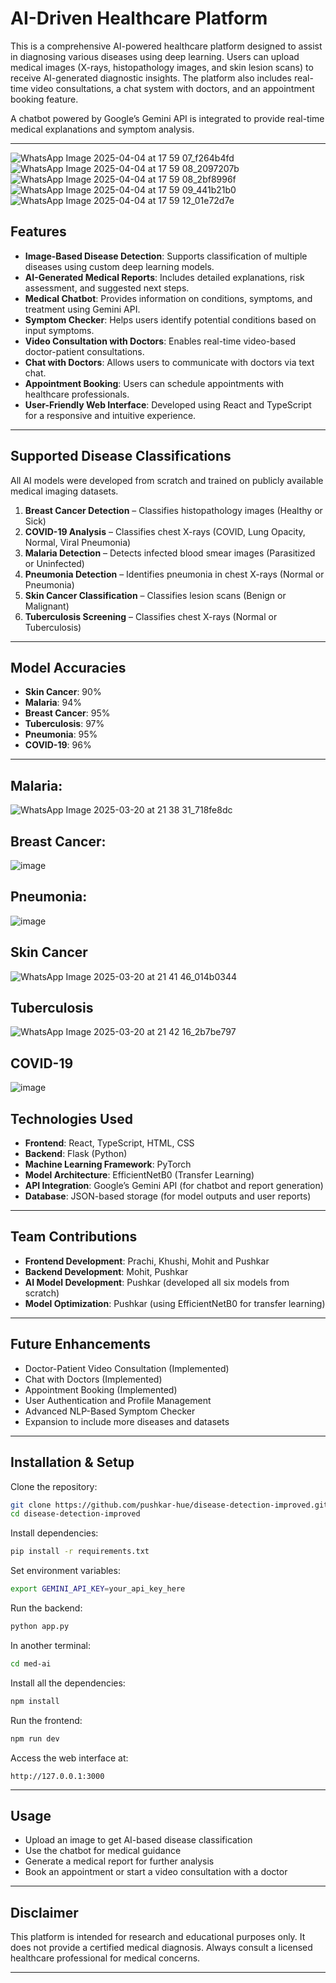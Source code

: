 # AI-Driven Healthcare Platform

This is a comprehensive AI-powered healthcare platform designed to assist in diagnosing various diseases using deep learning. Users can upload medical images (X-rays, histopathology images, and skin lesion scans) to receive AI-generated diagnostic insights. The platform also includes real-time video consultations, a chat system with doctors, and an appointment booking feature.

A chatbot powered by Google’s Gemini API is integrated to provide real-time medical explanations and symptom analysis.

---

![WhatsApp Image 2025-04-04 at 17 59 07_f264b4fd](https://github.com/user-attachments/assets/0957d02d-7413-4259-bdb4-5f1d6fd65997)
![WhatsApp Image 2025-04-04 at 17 59 08_2097207b](https://github.com/user-attachments/assets/735c9341-7fd4-4f66-81c4-56f95febedc6)
![WhatsApp Image 2025-04-04 at 17 59 08_2bf8996f](https://github.com/user-attachments/assets/de5ab826-8c08-408a-8be5-7c01f07ddd08)
![WhatsApp Image 2025-04-04 at 17 59 09_441b21b0](https://github.com/user-attachments/assets/9391784c-f676-4f0e-bce2-fec748c166dd)
![WhatsApp Image 2025-04-04 at 17 59 12_01e72d7e](https://github.com/user-attachments/assets/21ec2ccd-1666-40d2-9265-206ceffc3835)


## Features

- **Image-Based Disease Detection**: Supports classification of multiple diseases using custom deep learning models.
- **AI-Generated Medical Reports**: Includes detailed explanations, risk assessment, and suggested next steps.
- **Medical Chatbot**: Provides information on conditions, symptoms, and treatment using Gemini API.
- **Symptom Checker**: Helps users identify potential conditions based on input symptoms.
- **Video Consultation with Doctors**: Enables real-time video-based doctor-patient consultations.
- **Chat with Doctors**: Allows users to communicate with doctors via text chat.
- **Appointment Booking**: Users can schedule appointments with healthcare professionals.
- **User-Friendly Web Interface**: Developed using React and TypeScript for a responsive and intuitive experience.

---

## Supported Disease Classifications

All AI models were developed from scratch and trained on publicly available medical imaging datasets.

1. **Breast Cancer Detection** – Classifies histopathology images (Healthy or Sick)
2. **COVID-19 Analysis** – Classifies chest X-rays (COVID, Lung Opacity, Normal, Viral Pneumonia)
3. **Malaria Detection** – Detects infected blood smear images (Parasitized or Uninfected)
4. **Pneumonia Detection** – Identifies pneumonia in chest X-rays (Normal or Pneumonia)
5. **Skin Cancer Classification** – Classifies lesion scans (Benign or Malignant)
6. **Tuberculosis Screening** – Classifies chest X-rays (Normal or Tuberculosis)

---

## Model Accuracies

- **Skin Cancer**: 90%  
- **Malaria**: 94%  
- **Breast Cancer**: 95%  
- **Tuberculosis**: 97%  
- **Pneumonia**: 95%  
- **COVID-19**: 96%

---


## Malaria:
![WhatsApp Image 2025-03-20 at 21 38 31_718fe8dc](https://github.com/user-attachments/assets/fe83f6f4-0ba6-4744-9133-192844fbb926)

## Breast Cancer:
![image](https://github.com/user-attachments/assets/1da6e26b-ce48-4be9-bf65-484b7c54f8ec)

## Pneumonia:
![image](https://github.com/user-attachments/assets/012e15e5-8f4e-4bb7-af63-68c34c43088e)

## Skin Cancer
![WhatsApp Image 2025-03-20 at 21 41 46_014b0344](https://github.com/user-attachments/assets/ed6a088a-938b-4401-81c6-e7d6410ac4d3)

## Tuberculosis
![WhatsApp Image 2025-03-20 at 21 42 16_2b7be797](https://github.com/user-attachments/assets/34cc3b1a-a08d-45d3-a5bb-8899b772f39a)

## COVID-19
![image](https://github.com/user-attachments/assets/1ec8268e-32ff-48ac-9ffc-b2271bca1482)


## Technologies Used

- **Frontend**: React, TypeScript, HTML, CSS  
- **Backend**: Flask (Python)  
- **Machine Learning Framework**: PyTorch  
- **Model Architecture**: EfficientNetB0 (Transfer Learning)  
- **API Integration**: Google’s Gemini API (for chatbot and report generation)  
- **Database**: JSON-based storage (for model outputs and user reports)

---

## Team Contributions

- **Frontend Development**: Prachi, Khushi, Mohit and Pushkar 
- **Backend Development**: Mohit, Pushkar  
- **AI Model Development**: Pushkar (developed all six models from scratch)  
- **Model Optimization**: Pushkar (using EfficientNetB0 for transfer learning)

---

## Future Enhancements

- Doctor-Patient Video Consultation (Implemented)  
- Chat with Doctors (Implemented)  
- Appointment Booking (Implemented)  
- User Authentication and Profile Management  
- Advanced NLP-Based Symptom Checker  
- Expansion to include more diseases and datasets

---

## Installation & Setup

Clone the repository:

```bash
git clone https://github.com/pushkar-hue/disease-detection-improved.git
cd disease-detection-improved
```

Install dependencies:

```bash
pip install -r requirements.txt
```

Set environment variables:

```bash
export GEMINI_API_KEY=your_api_key_here
```

Run the backend:

```bash
python app.py
```
In another terminal:
```bash
cd med-ai
```
Install all the dependencies:
```bash
npm install
```
Run the frontend:
```bash
npm run dev
```

Access the web interface at:

```
http://127.0.0.1:3000
```

---

## Usage

- Upload an image to get AI-based disease classification  
- Use the chatbot for medical guidance  
- Generate a medical report for further analysis  
- Book an appointment or start a video consultation with a doctor  

---

## Disclaimer

This platform is intended for research and educational purposes only. It does not provide a certified medical diagnosis. Always consult a licensed healthcare professional for medical concerns.

---
